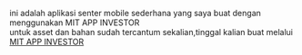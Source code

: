 ini adalah aplikasi senter mobile sederhana yang saya buat dengan menggunakan MIT APP INVESTOR <br>
untuk asset dan bahan sudah tercantum sekalian,tinggal kalian buat melalui <a href="">MIT APP INVESTOR 
